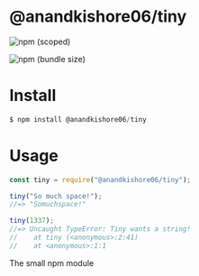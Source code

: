 # @anandkishore06/tiny
![npm (scoped)](https://img.shields.io/npm/v/@anandkishore06/tiny.svg)

![npm (bundle size)](https://img.shields.io/bundlephobia/min/@anandkishore06/tiny.svg)

# Install
```js
$ npm install @anandkishore06/tiny
```

# Usage
```js
const tiny = require("@anandkishore06/tiny");

tiny("So much space!");
//=> "Somuchspace!"

tiny(1337);
//=> Uncaught TypeError: Tiny wants a string!
//    at tiny (<anonymous>:2:41)
//    at <anonymous>:1:1
```
The small npm module
